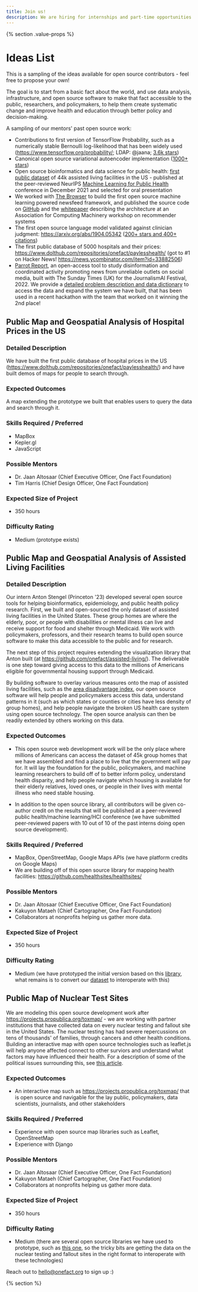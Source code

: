 ```yaml
---
title: Join us!
description: We are hiring for internships and part-time opportunities.
---
```


{% section .value-props %}

# Ideas List

This is a sampling of the ideas available for open source contributors - feel free to propose your own! 

The goal is to start from a basic fact about the world, and use data analysis, infrastructure, and open source software to make that fact accessible to the public, researchers, and policymakers, to help them create systematic change and improve health and education through better policy and decision-making.


A sampling of our mentors' past open source work:
* Contributions to first version of TensorFlow Probability, such as a numerically stable Bernoulli log-likelihood that has been widely used (https://www.tensorflow.org/probability/; LDAP: @jaana; [3.6k stars](https://github.com/tensorflow/probability))
* Canonical open source variational autoencoder implementation ([1000+ stars](https://github.com/altosaar/variational-autoencoder/))
* Open source bioinformatics and data science for public health: [first public dataset](https://github.com/onefact/assisted-living) of 44k assisted living facilities in the US - published at the peer-reviewed NeurIPS [Machine Learning for Public Health](https://sites.google.com/nyu.edu/mlph2021) conference in December 2021 and selected for oral presentation
* We worked with [The Browser](https://thebrowser.com) to build the first open source machine learning powered newsfeed framework, and published the source code on [GitHub](https://github.com/the-browser/recommending-interesting-writing) and the [whitepaper](http://ceur-ws.org/Vol-2682/short2.pdf) describing the architecture at an Association for Computing Machinery workshop on recommender systems 
* The first open source language model validated against clinician judgment: https://arxiv.org/abs/1904.05342 ([200+ stars and 400+ citations](https://github.com/kexinhuang12345/clinicalBERT))
* The first public database of 5000 hospitals and their prices: https://www.dolthub.com/repositories/onefact/paylesshealth/ (got to #1 on Hacker News! https://news.ycombinator.com/item?id=33882506)
* [Parrot Report](http://parrot.report), an open-access tool to study disinformation and coordinated activity promoting news from unreliable outlets on social media, built with The Sunday Times (UK) for the JournalismAI Festival, 2022. We provide a [detailed problem description and data dictionary](https://docs.google.com/document/d/1FSVBhtfw9p8ChREA0ANN4gSav6GntZvgwnyynv2zcfQ/edit?usp=sharing) to access the data and expand the system we have built, that has been used in a recent hackathon with the team that worked on it winning the 2nd place!

## Public Map and Geospatial Analysis of Hospital Prices in the US

### Detailed Description

We have built the first public database of hospital prices in the US (https://www.dolthub.com/repositories/onefact/paylesshealth/) and have built demos of maps for people to search through.

### Expected Outcomes

A map extending the prototype we built that enables users to query the data and search through it.

### Skills Required / Preferred

* MapBox
* Kepler.gl
* JavaScript

### Possible Mentors

* Dr. Jaan Altosaar (Chief Executive Officer, One Fact Foundation)
* Tim Harris (Chief Design Officer, One Fact Foundation)

### Expected Size of Project

* 350 hours

### Difficulty Rating

* Medium (prototype exists)

## Public Map and Geospatial Analysis of Assisted Living Facilities

### Detailed Description

Our intern Anton Stengel (Princeton '23) developed several open source tools for helping bioinformatics, epidemiology, and public health policy research. First, we built and open-sourced the only dataset of assisted living facilities in the United States. These group homes are where the elderly, poor, or people with disabilities or mental illness can live and receive support for food and shelter through Medicaid. We work with policymakers, professors, and their research teams to build open source software to make this data accessible to the public and for research.

The next step of this project requires extending the visualization library that Anton built (at https://github.com/onefact/assisted-living/). The deliverable is one step toward giving access to this data to the millions of Americans eligible for governmental housing support through Medicaid.

By building software to overlay various measures onto the map of assisted living facilities, such as the [area disadvantage index](https://www.neighborhoodatlas.medicine.wisc.edu/), our open source software will help people and policymakers access this data, understand patterns in it (such as which states or counties or cities have less density of group homes), and help people navigate the broken US health care system using open source technology. The open source analysis can then be readily extended by others working on this data. 

### Expected Outcomes

* This open source web development work will be the only place where millions of Americans can access the dataset of 45k group homes that we have assembled and find a place to live that the government will pay for. It will lay the foundation for the public, policymakers, and machine learning researchers to build off of to better inform policy, understand health disparity, and help people navigate which housing is available for their elderly relatives, loved ones, or people in their lives with mental illness who need stable housing.

* In addition to the open source library, all contributors will be given co-author credit on the results that will be published at a peer-reviewed public health/machine learning/HCI conference (we have submitted peer-reviewed papers with 10 out of 10 of the past interns doing open source development).

### Skills Required / Preferred

* MapBox, OpenStreetMap, Google Maps APIs (we have platform credits on Google Maps) 
* We are building off of this open source library for mapping health facilities: https://github.com/healthsites/healthsites/

### Possible Mentors

* Dr. Jaan Altosaar (Chief Executive Officer, One Fact Foundation)
* Kakuyon Mataeh (Chief Cartographer, One Fact Foundation)
* Collaborators at nonprofits helping us gather more data. 

### Expected Size of Project
* 350 hours

### Difficulty Rating

* Medium (we have prototyped the initial version based on this [library](https://github.com/healthsites/healthsites/), what remains is to convert our [dataset](onefact.org/assisted-living) to interoperate with this)

## Public Map of Nuclear Test Sites

We are modeling this open source development work after https://projects.propublica.org/toxmap/ - we are working with partner institutions that have collected data on every nuclear testing and fallout site in the United States. The nuclear testing has had severe repercussions on tens of thousands' of families, through cancers and other health conditions. Building an interactive map with open source technologies such as leaflet.js will help anyone affected connect to other surviors and understand what factors may have influenced their health. For a description of some of the political issues surrounding this, see [this article](https://harpers.org/archive/2022/01/spent-fuel-the-risky-resurgence-of-nuclear-power/).

### Expected Outcomes

* An interactive map such as https://projects.propublica.org/toxmap/ that is open source and navigable for the lay public, policymakers, data scientists, journalists, and other stakeholders 

### Skills Required / Preferred 

* Experience with open source map libraries such as Leaflet, OpenStreetMap
* Experience with Django

### Possible Mentors

* Dr. Jaan Altosaar (Chief Executive Officer, One Fact Foundation)
* Kakuyon Mataeh (Chief Cartographer, One Fact Foundation)
* Collaborators at nonprofits helping us gather more data. 

### Expected Size of Project

* 350 hours

### Difficulty Rating

* Medium (there are several open source libraries we have used to prototype, such as [this one](https://github.com/healthsites/healthsites/), so the tricky bits are getting the data on the nuclear testing and fallout sites in the right format to interoperate with these technologies)


Reach out to hello@onefact.org to sign up :)


{% section %}
